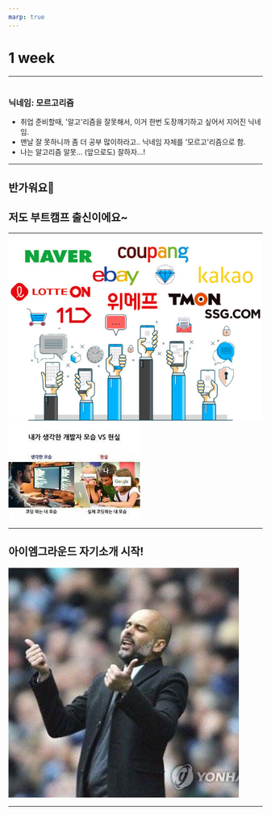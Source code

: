 ```yaml
---
marp: true
---
```


# 1 week

---

#

### 닉네임: 모르고리즘

- 취업 준비할때, '알고'리즘을 잘못해서, 이거 한번 도장깨기하고 싶어서 지어진 닉네임.
- 맨날 잘 못하니까 좀 더 공부 많이하라고.. 닉네임 자체를 '모르고'리즘으로 함.
- 나는 알고리즘 알못... (앞으로도) 잘하자...!

---

## 반가워요👋

## 저도 부트캠프 출신이에요~

---

![bg w:80%](../../../../attachments/2023-01-04-19-02-27.png)
![bg w:90%](../../../../attachments/2023-01-04-18-35-40.png)

---

## 아이엠그라운드 자기소개 시작!

![bg right](../../../../attachments/2023-01-04-18-16-30.png)

---

